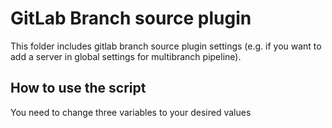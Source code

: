 # GitLab Branch source plugin

This folder includes gitlab branch source plugin settings (e.g. if you want to add a server in global settings for multibranch pipeline).

## How to use the script

You need to change three variables to your desired values